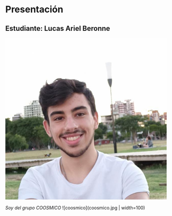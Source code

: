 # Presentación

## Estudiante: Lucas Ariel Beronne

![mi foto](miFoto.jpeg)

*Soy del grupo COOSMICO*
![coosmico](coosmico.jpg | width=100)


